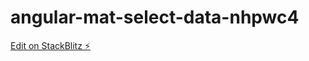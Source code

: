 # angular-mat-select-data-nhpwc4

[Edit on StackBlitz ⚡️](https://stackblitz.com/edit/angular-mat-select-data-nhpwc4)